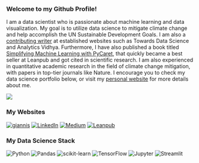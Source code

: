 
### Welcome to my Github Profile!
I am a data scientist who is passionate about machine learning and data visualization. My goal is to utilize data science to mitigate climate change and help accomplish the UN Sustainable Development Goals. I am also a [contributing writer](https://giannistolios.medium.com/) at established websites such as Towards Data Science and Analytics Vidhya. Furthermore, I have also published a book titled [Simplifying Machine Learning with PyCaret](https://leanpub.com/pycaretbook/), that quickly became a best seller at Leanpub and got cited in scientific research. I am also experienced in quantitative academic research in the field of climate change mitigation, with papers in top-tier journals like Nature. I encourage you to check my data science portfolio below, or visit my [personal website](https://giannis.io/) for more details about me.

![](https://github-readme-stats.vercel.app/api?username=derevirn&theme=blue&hide_border=true&include_all_commits=true&count_private=true)

### My Websites
[![giannis](https://img.shields.io/static/v1?style=for-the-badge&message=giannis.io&color=blue&logoColor=FFFFFF&label=)](https://giannis.io)
[![LinkedIn](https://img.shields.io/badge/linkedin-%231E77B5.svg?&style=for-the-badge&logo=linkedin&logoColor=white)](https://linkedin.com/in/giannis-tolios)
[![Medium](https://img.shields.io/badge/medium-%23292929.svg?&style=for-the-badge&logo=medium&logoColor=white)](https://medium.com/@giannistolios)
[![Leanpub](https://img.shields.io/static/v1?style=for-the-badge&message=Leanpub&color=222222&logo=Leanpub&logoColor=FFFFFF&label=)](https://leanpub.com/u/giannis-tolios)

### My Data Science Stack
![Python](https://img.shields.io/badge/python-3670A0?style=for-the-badge&logo=python&logoColor=ffdd54)
![Pandas](https://img.shields.io/badge/pandas-%23150458.svg?style=for-the-badge&logo=pandas&logoColor=white)
![scikit-learn](https://img.shields.io/badge/scikit--learn-%23F7931E.svg?style=for-the-badge&logo=scikit-learn&logoColor=white) 
![TensorFlow](https://img.shields.io/badge/TensorFlow-%23FF6F00.svg?style=for-the-badge&logo=TensorFlow&logoColor=white)
![Jupyter](https://img.shields.io/static/v1?style=for-the-badge&message=Jupyter&color=F37626&logo=Jupyter&logoColor=FFFFFF&label=)
![Streamlit](https://img.shields.io/static/v1?style=for-the-badge&message=Streamlit&color=FF4B4B&logo=Streamlit&logoColor=FFFFFF&label=)
